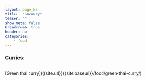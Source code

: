 ```yaml
---
layout: page_kz
title:  "Savoury"
teaser: ""
show_meta: false
breadcrumb: true
header: no
categories:
    - food
---
```


### Curries:

<br/>
[Green thai curry]({{site.url}}{{site.baseurl}}/food/green-thai-curry/)